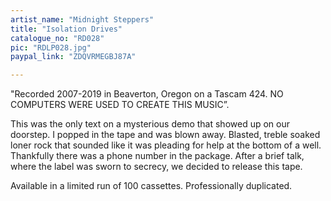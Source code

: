 ```yaml
---
artist_name: "Midnight Steppers"
title: "Isolation Drives"
catalogue_no: "RD028"
pic: "RDLP028.jpg"
paypal_link: "ZDQVRMEGBJ87A"

---
```

"Recorded 2007-2019 in Beaverton, Oregon on a Tascam 424. NO COMPUTERS WERE USED TO CREATE THIS MUSIC”. 

This was the only text on a mysterious demo that showed up on our doorstep. I popped in the tape and was blown away. Blasted, treble soaked loner rock that sounded like it was pleading for help at the bottom of a well. Thankfully there was a phone number in the package. After a brief talk, where the label was sworn to secrecy, we decided to release this tape. 

Available in a limited run of 100 cassettes. Professionally duplicated.
